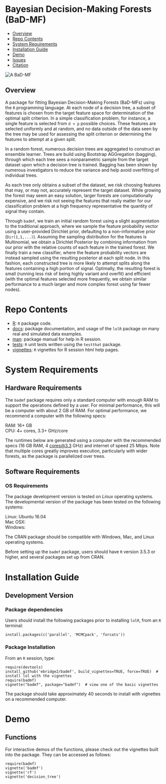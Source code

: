 # Bayesian Decision-Making Forests (BaD-MF)

- [Overview](#overview)
- [Repo Contents](#repo-contents)
- [System Requirements](#system-requirements)
- [Installation Guide](#installation-guide)
- [Demo](#demo)
- [Issues](https://github.com/ebridge2/badmf/issues)
- [Citation](#citation)

![A BaD-MF](https://media0.giphy.com/media/l2YWxte7sJB2XuE8M/giphy.gif)


## Overview

A package for fitting Bayesian Decision-Making Forests (BaD-MFs) using the `R` programming language. At each node of a decision tree, a subset of features is chosen from the target feature space for determination of the optimal split criterion. In a simple classification problem, for instance, a single feature is selected from `d < p` possible choices. These features are selected uniformly and at random, and no data outside of the data seen by the tree may be used for assessing the split criterion or determining the features to attempt at a given split.

In a random forest, numerous decision trees are aggregated to construct an ensemble learner. Trees are build using 
Bootstrap AGGregation (bagging), through which each tree sees a nonparametric sample from the target dataset upon which 
a decision tree is trained. Bagging has been shown by numerous investigators to reduce the variance and help avoid overfitting of individual trees.

As each tree only obtains a subset of the dataset, we risk choosing features that may, or may not, accurately represent the
target dataset. While growing the forest may seem an easy solution, larger forests are computationally expensive, and we risk
not seeing the features that really matter for our classification problem at a high frequency representative the quantity of signal they contain.

Through `badmf`, we train an initial random forest using a slight augmentation to the traditional approach, where we sample the feature probability vector using a user-provided Dirichlet prior, defaulting to a non-informative prior (`Dir(1,1,...)`). Assuming the sampling distribution for the features is Multinomial, we obtain a Dirichlet Posterior by combining information from our prior with the relative counts of each feature in the trained forest. We finally train a new classifier, where the feature probability vectors are instead sampled using the resulting posterior at each split node. In this fashion, each constructed tree is more likely to attempt splits along the features containing a high portion of signal. Optimally, the resulting forest is small (running less risk of being highly variant and overfit) and efficient (with the optimal features selected more frequently, we obtain similar performance to a much larger and more complex forest using far fewer nodes).

# Repo Contents

- [R](./R): `R` package code.
- [docs](./docs): package documentation, and usage of the `lolR` package on many real and simulated data examples.
- [man](./man): package manual for help in R session.
- [tests](./tests): `R` unit tests written using the `testthat` package.
- [vignettes](./vignettes): `R` vignettes for R session html help pages.

# System Requirements

## Hardware Requirements

The `badmf` package requires only a standard computer with enough RAM to support the operations defined by a user. For minimal performance, this will be a computer with about 2 GB of RAM. For optimal performance, we recommend a computer with the following specs:

RAM: 16+ GB  
CPU: 4+ cores, 3.3+ GHz/core

The runtimes below are generated using a computer with the recommended specs (16 GB RAM, 4 cores@3.3 GHz) and internet of speed 25 Mbps. Note that multiple cores greatly improves execution, particularly with wider forests, as the package is parallelized over trees.

## Software Requirements

### OS Requirements

The package development version is tested on *Linux* operating systems. The developmental version of the package has been tested on the following systems:

Linux: Ubuntu 16.04  
Mac OSX:  
Windows:  

The CRAN package should be compatible with Windows, Mac, and Linux operating systems.

Before setting up the `badmf` package, users should have `R` version 3.5.3 or higher, and several packages set up from CRAN.

# Installation Guide

## Development Version

### Package dependencies

Users should install the following packages prior to installing `lolR`, from an `R` terminal:

```
install.packages(c('parallel', 'MCMCpack', 'forcats'))
```

### Package Installation

From an `R` session, type:

```
require(devtools)
install_github('ebridge2/badmf', build_vignettes=TRUE, force=TRUE)  # install lol with the vignettes
require(badmf)
vignette("badmf", package="badmf")  # view one of the basic vignettes
```

The package should take approximately 40 seconds to install with vignettes on a recommended computer. 

# Demo

## Functions

For interactive demos of the functions, please check out the vignettes built into the package. They can be accessed as follows:

```
require(badmf)
vignette('badmf')
vignette('rf')
vignette('decision_tree')
```
